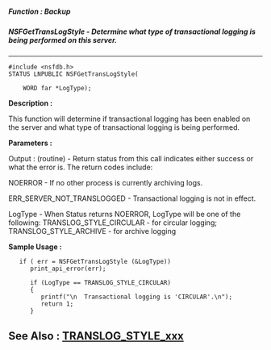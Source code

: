 ##### Function : Backup
##### NSFGetTransLogStyle - Determine what type of transactional logging is being performed on this server.
---
```
#include <nsfdb.h>
STATUS LNPUBLIC NSFGetTransLogStyle(

	WORD far *LogType);
```
**Description :**

This function will determine if transactional logging has been enabled on the 
server and what type of transactional logging is being performed.

**Parameters :**

Output :
(routine)  -  Return status from this call indicates either success or what the error is. The return codes include:

NOERROR - If no other process is currently archiving logs.

ERR_SERVER_NOT_TRANSLOGGED - Transactional logging is not in effect.


LogType  -  When Status returns NOERROR, LogType will be one of the following: TRANSLOG_STYLE_CIRCULAR - for circular logging;  TRANSLOG_STYLE_ARCHIVE - for archive logging


**Sample Usage :**
```
   if ( err = NSFGetTransLogStyle (&LogType))
      print_api_error(err);

      if (LogType == TRANSLOG_STYLE_CIRCULAR)
      {
         printf("\n  Transactional logging is 'CIRCULAR'.\n");
         return 1;
      }

```
**See Also :**
[TRANSLOG_STYLE_xxx](/reference/Symb/TRANSLOG_STYLE_xxx)
---
